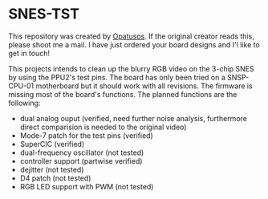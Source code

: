 # SNES-TST

This repository was created by [Opatusos](https://github.com/Opatusos). If the original creator reads this, please shoot me a mail. I have just ordered your board designs and I'l like to get in touch!

This projects intends to clean up the blurry RGB video on the 3-chip SNES by using the PPU2's test pins. The board has only been tried on a SNSP-CPU-01 motherboard but it should work with all revisions. The firmware is missing most of the board's functions. The planned functions are the following:
- dual analog ouput (verified, need further noise analysis, furthermore direct comparision is needed to the original video)
- Mode-7 patch for the test pins (verified)
- SuperCIC (verified)
- dual-frequency oscillator (not tested)
- controller support (partwise verified)
- dejitter (not tested)
- D4 patch (not tested)
- RGB LED support with PWM (not tested)
